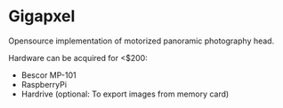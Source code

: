# Gigapxel
Opensource implementation of motorized panoramic photography head. 

Hardware can be acquired for <$200:
 - Bescor MP-101
 - RaspberryPi
 - Hardrive (optional: To export images from memory card)
